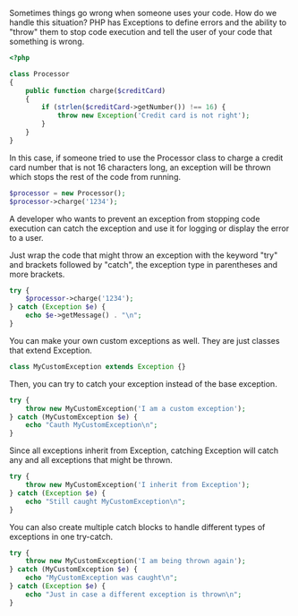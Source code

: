 Sometimes things go wrong when someone uses your code. How do we handle this situation?
PHP has Exceptions to define errors and the ability to "throw" them to stop code
execution and tell the user of your code that something is wrong.
```php
<?php

class Processor
{
    public function charge($creditCard)
    {
        if (strlen($creditCard->getNumber()) !== 16) {
            throw new Exception('Credit card is not right');
        }
    }
}
```

In this case, if someone tried to use the Processor class
to charge a credit card number that is not 16 characters long, an
exception will be thrown which stops the rest of the code from running.
```php
$processor = new Processor();
$processor->charge('1234');
```

A developer who wants to prevent an exception from stopping code execution
can catch the exception and use it for logging or display the error to a user.

Just wrap the code that might throw an exception with the keyword "try" and brackets
followed by "catch", the exception type in parentheses and more brackets.
```php
try {
    $processor->charge('1234');
} catch (Exception $e) {
    echo $e->getMessage() . "\n";
}
```

You can make your own custom exceptions as well. They are just classes
that extend Exception.
```php
class MyCustomException extends Exception {}
```

Then, you can try to catch your exception instead of the base exception.
```php
try {
    throw new MyCustomException('I am a custom exception');
} catch (MyCustomException $e) {
    echo "Cauth MyCustomException\n";
}
```

Since all exceptions inherit from Exception, catching
Exception will catch any and all exceptions that might be thrown.
```php
try {
    throw new MyCustomException('I inherit from Exception');
} catch (Exception $e) {
    echo "Still caught MyCustomException\n";
}
```

You can also create multiple catch blocks to handle different types of exceptions in
one try-catch.
```php
try {
    throw new MyCustomException('I am being thrown again');
} catch (MyCustomException $e) {
    echo "MyCustomException was caught\n";
} catch (Exception $e) {
    echo "Just in case a different exception is thrown\n";
}
```
